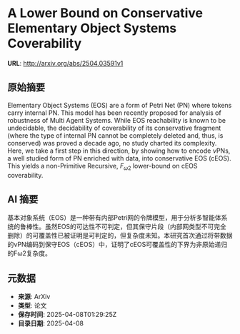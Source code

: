 # A Lower Bound on Conservative Elementary Object Systems Coverability

**URL**: http://arxiv.org/abs/2504.03591v1

## 原始摘要

Elementary Object Systems (EOS) are a form of Petri Net (PN) where tokens
carry internal PN. This model has been recently proposed for analysis of
robustness of Multi Agent Systems. While EOS reachability is known to be
undecidable, the decidability of coverability of its conservative fragment
(where the type of internal PN cannot be completely deleted and, thus, is
conserved) was proved a decade ago, no study charted its complexity. Here, we
take a first step in this direction, by showing how to encode $\nu$PNs, a well
studied form of PN enriched with data, into conservative EOS (cEOS). This
yields a non-Primitive Recursive, $F_{\omega2}$ lower-bound on cEOS
coverability.


## AI 摘要

基本对象系统（EOS）是一种带有内部Petri网的令牌模型，用于分析多智能体系统的鲁棒性。虽然EOS的可达性不可判定，但其保守片段（内部网类型不可完全删除）的可覆盖性已被证明是可判定的，但复杂度未知。本研究首次通过将带数据的νPN编码到保守EOS（cEOS）中，证明了cEOS可覆盖性的下界为非原始递归的Fω2复杂度。

## 元数据

- **来源**: ArXiv
- **类型**: 论文
- **保存时间**: 2025-04-08T01:29:25Z
- **目录日期**: 2025-04-08
